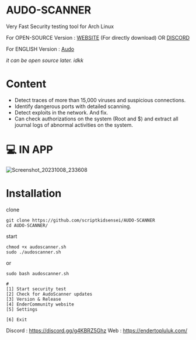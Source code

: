 # AUDO-SCANNER
Very Fast Security testing tool for Arch Linux
 
For OPEN-SOURCE Version :  [WEBSITE](https://endertopluluk.com) (For directly download) OR [DISCORD](https://discord.gg/g4KBRZ5Ghz) 

For ENGLISH Version : [Audo](https://github.com/scriptkidsensei/AUDO-SCANNER/tree/main/ENG)

*it can be open source later. idkk*

# Content
 
- Detect traces of more than 15,000 viruses and suspicious connections.
- Identify dangerous ports with detailed scanning.
- Detect exploits in the network. And fix.
- Can check authorizations on the system (Root and $) and extract all journal logs of abnormal activities on the system.
 
# 💻 IN APP
 
![Screenshot_20231008_233608](https://github.com/scriptkidsensei/AUDO-SCANNER/assets/55909183/9b82cba6-d855-4ee9-9aee-5c238d467d61)
 
# Installation
 
clone 
 
``` 
git clone https://github.com/scriptkidsensei/AUDO-SCANNER
cd AUDO-SCANNER/
```
start
 
```
chmod +x audoscanner.sh
sudo ./audoscanner.sh
```
 
or
 
``` 
sudo bash audoscanner.sh
```
 
``` 
#
[1] Start security test
[2] Check for AudoScanner updates
[3] Version & Release
[4] EnderCommunity website
[5] Settings

[6] Exit 
```
 
Discord : https://discord.gg/g4KBRZ5Ghz
Web : https://endertopluluk.com/
